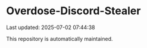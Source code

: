 # Overdose-Discord-Stealer

Last updated: 2025-07-02 07:44:38

This repository is automatically maintained.
